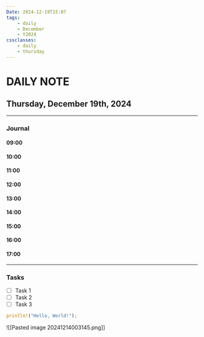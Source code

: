 ```yaml
---
Date: 2024-12-19T15:07
tags:
    - daily
    - December
    - Y2024
cssclasses:
    - daily
    - thursday
---
```

# DAILY NOTE
## Thursday, December 19th, 2024
***
### Journal

#### 09:00
#### 10:00
#### 11:00
#### 12:00
#### 13:00
#### 14:00
#### 15:00
#### 16:00
#### 17:00

***
### Tasks
- [ ] Task 1
- [ ] Task 2
- [ ] Task 3

```rust
println!("Hello, World!");
```

![[Pasted image 20241214003145.png]]